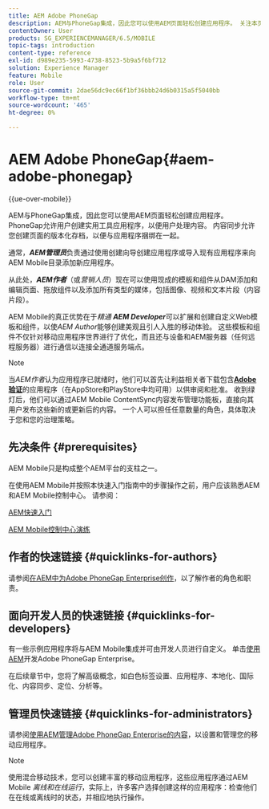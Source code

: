 ```yaml
---
title: AEM Adobe PhoneGap
description: AEM与PhoneGap集成，因此您可以使用AEM页面轻松创建应用程序。 关注本页，以开始使用Adobe PhoneGap Enterprise。
contentOwner: User
products: SG_EXPERIENCEMANAGER/6.5/MOBILE
topic-tags: introduction
content-type: reference
exl-id: d989e235-5993-4738-8523-5b9a5f6bf712
solution: Experience Manager
feature: Mobile
role: User
source-git-commit: 2dae56dc9ec66f1bf36bbb24d6b0315a5f5040bb
workflow-type: tm+mt
source-wordcount: '465'
ht-degree: 0%

---
```


# AEM Adobe PhoneGap{#aem-adobe-phonegap}

{{ue-over-mobile}}

AEM与PhoneGap集成，因此您可以使用AEM页面轻松创建应用程序。 PhoneGap允许用户创建实用工具应用程序，以便用户处理内容。 内容同步允许您创建页面的版本化存档，以便与应用程序捆绑在一起。

通常，***AEM管理员***&#x200B;负责通过使用创建向导创建应用程序或导入现有应用程序来向AEM Mobile目录添加新应用程序。

从此处，***AEM作者***（或&#x200B;*营销人员*）现在可以使用现成的模板和组件从DAM添加和编辑页面、拖放组件以及添加所有类型的媒体，包括图像、视频和文本片段（内容片段）。

AEM Mobile的真正优势在于&#x200B;*精通* ***AEM Developer***&#x200B;可以扩展和创建自定义Web模板和组件，以使&#x200B;*AEM Author*&#x200B;能够创建美观且引人入胜的移动体验。 这些模板和组件不仅针对移动应用程序世界进行了优化，而且还与设备和AEM服务器（任何远程服务器）进行通信以连接全通道服务端点。

>[!NOTE]
>
>当&#x200B;*AEM作者*&#x200B;认为应用程序已就绪时，他们可以首先让利益相关者下载包含&#x200B;**[Adobe验证](/help/mobile/phonegap-mobile-quickstart.md)**&#x200B;的应用程序（在AppStore和PlayStore中均可用）以供审阅和批准。 收到绿灯后，他们可以通过AEM Mobile ContentSync内容发布管理功能板，直接向其用户发布这些新的或更新后的内容。 一个人可以担任任意数量的角色，具体取决于您和您的治理策略。

## 先决条件 {#prerequisites}

AEM Mobile只是构成整个AEM平台的支柱之一。

在使用AEM Mobile并按照本快速入门指南中的步骤操作之前，用户应该熟悉AEM和AEM Mobile控制中心。 请参阅：

[AEM快速入门](/help/sites-deploying/deploy.md)

[AEM Mobile控制中心演练](/help/mobile/phonegap-authoring-apps.md)

## 作者的快速链接 {#quicklinks-for-authors}

请参阅[在AEM中为Adobe PhoneGap Enterprise创作](/help/mobile/phonegap.md)，以了解作者的角色和职责。

## 面向开发人员的快速链接 {#quicklinks-for-developers}

有一些示例应用程序将与AEM Mobile集成并可由开发人员进行自定义。 单击[使用AEM](/help/mobile/developing-in-phonegap.md)开发Adobe PhoneGap Enterprise。

在后续章节中，您将了解高级概念，如白色标签设置、应用程序、本地化、国际化、内容同步、定位、分析等。

## 管理员快速链接 {#quicklinks-for-administrators}

请参阅[使用AEM管理Adobe PhoneGap Enterprise的内容](/help/mobile/administer-phonegap.md)，以设置和管理您的移动应用程序。

>[!NOTE]
>
>使用混合移动技术，您可以创建丰富的移动应用程序，这些应用程序通过AEM Mobile *离线和在线运行*，实际上，许多客户选择创建这样的应用程序：检查他们在在线或离线时的状态，并相应地执行操作。

